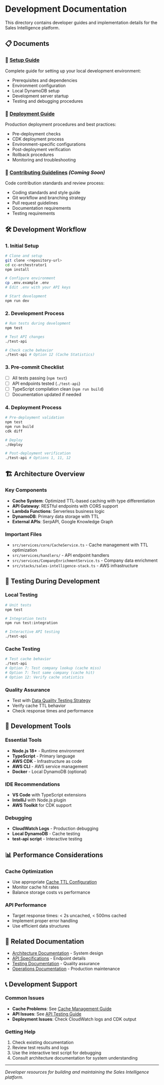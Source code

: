 # Development Documentation

This directory contains developer guides and implementation details for the Sales Intelligence platform.

## 📋 Documents

### 🚀 [Setup Guide](./setup-guide.md)
Complete guide for setting up your local development environment:
- Prerequisites and dependencies
- Environment configuration
- Local DynamoDB setup
- Development server startup
- Testing and debugging procedures

### 🚢 [Deployment Guide](./deployment-guide.md)
Production deployment procedures and best practices:
- Pre-deployment checks
- CDK deployment process
- Environment-specific configurations
- Post-deployment verification
- Rollback procedures
- Monitoring and troubleshooting

### 📝 [Contributing Guidelines](./contributing.md) *(Coming Soon)*
Code contribution standards and review process:
- Coding standards and style guide
- Git workflow and branching strategy
- Pull request guidelines
- Documentation requirements
- Testing requirements

## 🛠️ Development Workflow

### 1. **Initial Setup**
```bash
# Clone and setup
git clone <repository-url>
cd cc-orchestrator1
npm install

# Configure environment
cp .env.example .env
# Edit .env with your API keys

# Start development
npm run dev
```

### 2. **Development Process**
```bash
# Run tests during development
npm test

# Test API changes
./test-api

# Check cache behavior
./test-api # Option 12 (Cache Statistics)
```

### 3. **Pre-commit Checklist**
- [ ] All tests passing (`npm test`)
- [ ] API endpoints tested (`./test-api`)
- [ ] TypeScript compilation clean (`npm run build`)
- [ ] Documentation updated if needed

### 4. **Deployment Process**
```bash
# Pre-deployment validation
npm test
npm run build
cdk diff

# Deploy
./deploy

# Post-deployment verification
./test-api # Options 1, 11, 12
```

## 🏗️ Architecture Overview

### Key Components
- **Cache System**: Optimized TTL-based caching with type differentiation
- **API Gateway**: RESTful endpoints with CORS support
- **Lambda Functions**: Serverless business logic
- **DynamoDB**: Primary data storage with TTL
- **External APIs**: SerpAPI, Google Knowledge Graph

### Important Files
- `src/services/core/CacheService.ts` - Cache management with TTL optimization
- `src/services/handlers/` - API endpoint handlers
- `src/services/CompanyEnrichmentService.ts` - Company data enrichment
- `src/stacks/sales-intelligence-stack.ts` - AWS infrastructure

## 🧪 Testing During Development

### Local Testing
```bash
# Unit tests
npm test

# Integration tests
npm run test:integration

# Interactive API testing
./test-api
```

### Cache Testing
```bash
# Test cache behavior
./test-api
# Option 7: Test company lookup (cache miss)
# Option 7: Test same company (cache hit)
# Option 12: Verify cache statistics
```

### Quality Assurance
- Test with [Data Quality Testing Strategy](../testing/data-quality-testing-strategy.md)
- Verify cache TTL behavior
- Check response times and performance

## 🔧 Development Tools

### Essential Tools
- **Node.js 18+** - Runtime environment
- **TypeScript** - Primary language
- **AWS CDK** - Infrastructure as code
- **AWS CLI** - AWS service management
- **Docker** - Local DynamoDB (optional)

### IDE Recommendations
- **VS Code** with TypeScript extensions
- **IntelliJ** with Node.js plugin
- **AWS Toolkit** for CDK support

### Debugging
- **CloudWatch Logs** - Production debugging
- **Local DynamoDB** - Cache testing
- **test-api script** - Interactive testing

## 📊 Performance Considerations

### Cache Optimization
- Use appropriate [Cache TTL Configuration](../architecture/cache-ttl-configuration.md)
- Monitor cache hit rates
- Balance storage costs vs performance

### API Performance
- Target response times: < 2s uncached, < 500ms cached
- Implement proper error handling
- Use efficient data structures

## 🔗 Related Documentation

- [Architecture Documentation](../architecture/) - System design
- [API Specifications](../api-specifications/) - Endpoint details
- [Testing Documentation](../testing/) - Quality assurance
- [Operations Documentation](../operations/) - Production maintenance

## 📞 Development Support

### Common Issues
- **Cache Problems**: See [Cache Management Guide](../operations/cache-management-guide.md)
- **API Issues**: See [API Testing Guide](../testing/api-testing-guide.md)
- **Deployment Issues**: Check CloudWatch logs and CDK output

### Getting Help
1. Check existing documentation
2. Review test results and logs
3. Use the interactive test script for debugging
4. Consult architecture documentation for system understanding

---

*Developer resources for building and maintaining the Sales Intelligence platform.* 